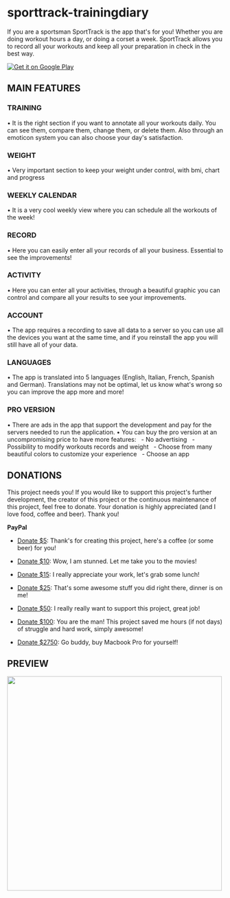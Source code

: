 # sporttrack-trainingdiary
 If you are a sportsman SportTrack is the app that's for you! 
 Whether you are doing workout hours a day, or doing a corset a week.  SportTrack allows you to record all your workouts and keep all your preparation in check in the best way.


<a href="https://play.google.com/store/apps/details?id=com.nicola.sporttrack">
<img alt="Get it on Google Play" src="https://s32.postimg.org/50h5qj4lx/google_play_badge.png" />
</a>

## MAIN FEATURES

### TRAINING
• It is the right section if you want to annotate all your workouts daily. You can see them, compare them, change them, or delete them. Also through an emoticon system you can also choose your day's satisfaction.

### WEIGHT 
• Very important section to keep your weight under control, with bmi, chart and progress

### WEEKLY CALENDAR
• It is a very cool weekly view where you can schedule all the workouts of the week!

### RECORD
• Here you can easily enter all your records of all your business. Essential to see the improvements!

### ACTIVITY
• Here you can enter all your activities, through a beautiful graphic you can control and compare all your results to see your improvements.

### ACCOUNT
• The app requires a recording to save all data to a server so you can use all the devices you want at the same time, and if you reinstall the app you will still have all of your data.

### LANGUAGES
• The app is translated into 5 languages (English, Italian, French, Spanish and German). Translations may not be optimal, let us know what's wrong so you can improve the app more and more!

### PRO VERSION
• There are ads in the app that support the development and pay for the servers needed to run the application.
• You can buy the pro version at an uncompromising price to have more features:
  - No advertising
  - Possibility to modify workouts records and weight
  - Choose from many beautiful colors to customize your experience
  - Choose an app 
  

  
  ## DONATIONS
  
This project needs you! If you would like to support this project's further development, the creator of this project or the continuous maintenance of this project, feel free to donate. Your donation is highly appreciated (and I love food, coffee and beer). Thank you!

**PayPal**

* <a href="https://play.google.com/store/apps/details?id=com.nicola.sporttrack">Donate $5</a>: Thank's for creating this project, here's a coffee (or some beer) for you!

* <a href="https://play.google.com/store/apps/details?id=com.nicola.sporttrack">Donate $10</a>: Wow, I am stunned. Let me take you to the movies!

* <a href="https://play.google.com/store/apps/details?id=com.nicola.sporttrack">Donate $15</a>: I really appreciate your work, let's grab some lunch!

* <a href="https://play.google.com/store/apps/details?id=com.nicola.sporttrack">Donate $25</a>: That's some awesome stuff you did right there, dinner is on me!

* <a href="https://play.google.com/store/apps/details?id=com.nicola.sporttrack">Donate $50</a>: I really really want to support this project, great job!

* <a href="https://play.google.com/store/apps/details?id=com.nicola.sporttrack">Donate $100</a>: You are the man! This project saved me hours (if not days) of struggle and hard work, simply awesome!
	
* <a href="https://play.google.com/store/apps/details?id=com.nicola.sporttrack">Donate $2750</a>: Go buddy, buy Macbook Pro for yourself!
 
 
 ## PREVIEW
 <img src="https://s24.postimg.org/sjq8evp45/Screenshot_2017-05-18-23-03-33.png" height="500"/>
